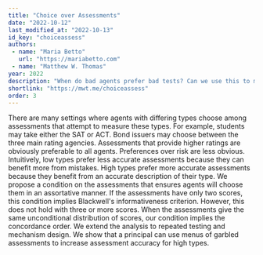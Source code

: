```yaml
---
title: "Choice over Assessments"
date: "2022-10-12"
last_modified_at: "2022-10-13"
id_key: "choiceassess"
authors:
 - name: "Maria Betto"
   url: "https://mariabetto.com"
 - name: "Matthew W. Thomas"
year: 2022
description: "When do bad agents prefer bad tests? Can we use this to make tests better?"
shortlink: "https://mwt.me/choiceassess"
order: 3
---
```


There are many settings where agents with differing types choose among assessments that attempt to measure these types. For example, students may take either the SAT or ACT. Bond issuers may choose between the three main rating agencies. Assessments that provide higher ratings are obviously preferable to all agents. Preferences over risk are less obvious. Intuitively, low types prefer less accurate assessments because they can benefit more from mistakes. High types prefer more accurate assessments because they benefit from an accurate description of their type. We propose a condition on the assessments that ensures agents will choose them in an assortative manner. If the assessments have only two scores, this condition implies Blackwell's informativeness criterion. However, this does not hold with three or more scores. When the assessments give the same unconditional distribution of scores, our condition implies the concordance order. We extend the analysis to repeated testing and mechanism design. We show that a principal can use menus of garbled assessments to increase assessment accuracy for high types.
